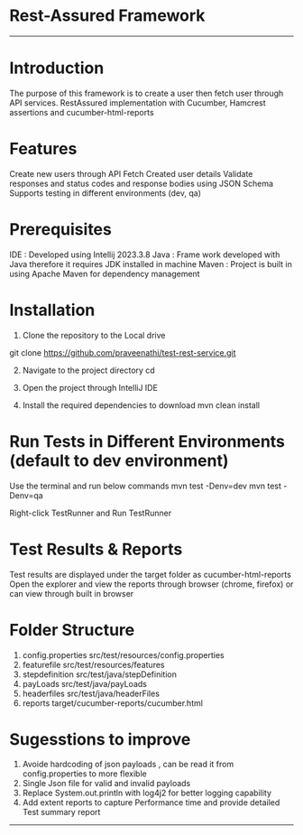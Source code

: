 # Rest-Assured Framework
***************************************************************************************
# Introduction

The purpose of this framework is to create a user then fetch user through API services.
RestAssured implementation with Cucumber, Hamcrest assertions and cucumber-html-reports

# Features

Create new users through API
Fetch Created user details
Validate responses and status codes and response bodies using JSON Schema
Supports testing in different environments (dev, qa)

# Prerequisites

IDE : Developed using Intellij 2023.3.8
Java : Frame work developed with Java therefore it requires JDK installed in machine
Maven : Project is built in using Apache Maven for dependency management

# Installation 

1. Clone the repository to the Local drive

git clone https://github.com/praveenathi/test-rest-service.git

2. Navigate to the project directory
cd <projectdirectory>

3. Open the project through IntelliJ IDE

4. Install the required dependencies to download
mvn clean install

# Run Tests in Different Environments (default to dev environment)

Use the terminal and run below commands
mvn test -Denv=dev
mvn test -Denv=qa

Right-click TestRunner and Run TestRunner 

# Test Results & Reports

Test results are displayed under the target folder as cucumber-html-reports
Open the explorer and view the reports through browser (chrome, firefox) or can view through built in browser

# Folder Structure

1. config.properties src/test/resources/config.properties
2. featurefile src/test/resources/features
3. stepdefinition src/test/java/stepDefinition
4. payLoads src/test/java/payLoads
5. headerfiles src/test/java/headerFiles
6. reports target/cucumber-reports/cucumber.html

# Sugesstions to improve

1. Avoide hardcoding of json payloads , can be read it from config.properties to more flexible
2. Single Json file for valid and invalid payloads
3. Replace System.out.println with log4j2 for better logging capability
4. Add extent reports to capture Performance time and provide detailed Test summary report

***********************************************************************************************

